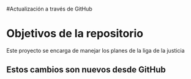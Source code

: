 #Actualización a través de GitHub
# Objetivos de la repositorio

Este proyecto se encarga de manejar los planes de la liga de la justicia


## Estos cambios son nuevos desde GitHub
